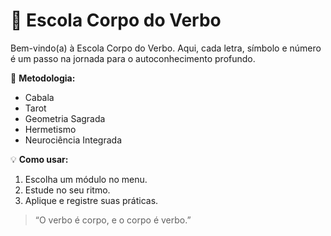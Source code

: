 # 🌟 Escola Corpo do Verbo

Bem-vindo(a) à Escola Corpo do Verbo.
Aqui, cada letra, símbolo e número é um passo na jornada para o autoconhecimento profundo.

📜 **Metodologia:**
- Cabala
- Tarot
- Geometria Sagrada
- Hermetismo
- Neurociência Integrada

💡 **Como usar:**
1. Escolha um módulo no menu.
2. Estude no seu ritmo.
3. Aplique e registre suas práticas.

> “O verbo é corpo, e o corpo é verbo.”